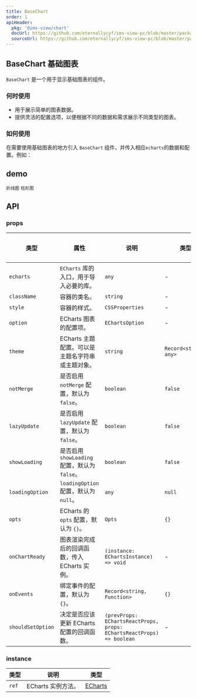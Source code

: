 ```yaml
---
title: BaseChart
order: 1
apiHeader:
  pkg: '@ims-view/chart'
  docUrl: https://github.com/eternallycyf/ims-view-pc/blob/master/packages/chart/src/BaseChart/index.md
  sourceUrl: https://github.com/eternallycyf/ims-view-pc/blob/master/packages/chart/src/BaseChart/index.tsx
---
```


## BaseChart 基础图表

`BaseChart` 是一个用于显示基础图表的组件。

### 何时使用

- 用于展示简单的图表数据。
- 提供灵活的配置选项，以便根据不同的数据和需求展示不同类型的图表。

### 如何使用

在需要使用基础图表的地方引入 `BaseChart` 组件，并传入相应`echarts`的数据和配置。例如：

## demo

<code src="./demo/demo1.tsx">折线图</code>
<code src="./demo/demo2.tsx">柱形图</code>

## API

### props

| 类型              | 属性                                             | 说明                                                                  | 类型                  | 默认值 |
| ----------------- | ------------------------------------------------ | --------------------------------------------------------------------- | --------------------- | ------ |
| `echarts`         | `ECharts` 库的入口，用于导入必要的库。           | `any`                                                                 | -                     |
| `className`       | 容器的类名。                                     | `string`                                                              | -                     |
| `style`           | 容器的样式。                                     | `CSSProperties`                                                       | -                     |
| `option`          | ECharts 图表的配置项。                           | `EChartsOption`                                                       | -                     |
| `theme`           | ECharts 主题配置。可以是主题名字符串或主题对象。 | `string`                                                              | `Record<string, any>` | -      |
| `notMerge`        | 是否启用 `notMerge` 配置，默认为 `false`。       | `boolean`                                                             | `false`               |
| `lazyUpdate`      | 是否启用 `lazyUpdate` 配置，默认为 `false`。     | `boolean`                                                             | `false`               |
| `showLoading`     | 是否启用 `showLoading` 配置，默认为 `false`。    | `boolean`                                                             | `false`               |
| `loadingOption`   | `loadingOption` 配置，默认为 `null`。            | `any`                                                                 | `null`                |
| `opts`            | ECharts 的 `opts` 配置，默认为 `{}`。            | `Opts`                                                                | `{}`                  |
| `onChartReady`    | 图表渲染完成后的回调函数，传入 ECharts 实例。    | `(instance: EChartsInstance) => void`                                 | -                     |
| `onEvents`        | 绑定事件的配置，默认为 `{}`。                    | `Record<string, Function>`                                            | `{}`                  |
| `shouldSetOption` | 决定是否应该更新 ECharts 配置的回调函数。        | `(prevProps: EChartsReactProps, props: EChartsReactProps) => boolean` | -                     |

### instance

| 类型  | 说明               | 类型                                                                                                                                      |
| ----- | ------------------ | ----------------------------------------------------------------------------------------------------------------------------------------- |
| `ref` | ECharts 实例方法。 | [ECharts](https://github.com/DefinitelyTyped/DefinitelyTyped/blob/64545609abb98e4a40dfd4399eb854b910da5594/types/echarts/index.d.ts#L177) |
